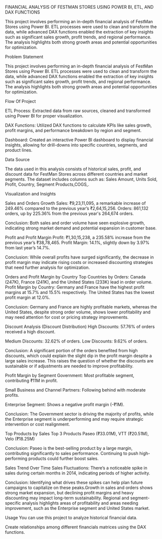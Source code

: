 FINANCIAL ANALYSIS OF FESTMAN STORES USING POWER BI, ETL, AND DAX FUNCTIONS

This project involves performing an in-depth financial analysis of FestMan Stores using Power BI. ETL processes were used to clean and transform the data, while advanced DAX functions enabled the extraction of key insights such as significant sales growth, profit trends, and regional performance. The analysis highlights both strong growth areas and potential opportunities for optimization.

Problem Statement

This project involves performing an in-depth financial analysis of FestMan Stores using Power BI. ETL processes were used to clean and transform the data, while advanced DAX functions enabled the extraction of key insights such as significant sales growth, profit trends, and regional performance. The analysis highlights both strong growth areas and potential opportunities for optimization.

Flow Of Project

ETL Process: Extracted data from raw sources, cleaned and transformed using Power BI for proper
visualization.

DAX Functions: Utilized DAX functions to calculate KPIs like sales growth, profit margins, and performance breakdown by region and segment.

Dashboard: Created an interactive Power BI dashboard to display financial insights, allowing for drill-downs into specific countries, segments, and product lines.

Data Source

The data used in this analysis consists of historical sales, profit, and discount data for FestMan Stores across different countries and market segments. The dataset includes columns such as: Sales Amount, Units Sold, Profit, Country, Segment Products,COGS,.

Visualization and Insights

Sales and Orders Growth
Sales: ₹9,23,11,095, a remarkable increase of 249.46% compared to the previous year’s ₹2,64,15,256. Orders: 861,132 orders, up by 225.36% from the previous year's 264,674 orders.

Conclusion: Both sales and order volume have seen explosive growth, indicating strong market demand and potential expansion in customer base.

Profit and Profit Margin
Profit: ₹1,30,15,238, a 235.58% increase from the previous year’s ₹38,78,465. Profit Margin: 14.1%, slightly down by 3.97% from last year’s 14.7%.

Conclusion: While overall profits have surged significantly, the decrease in profit margin may indicate rising costs or increased discounting strategies that need further analysis for optimization.

Orders and Profit Margin by Country
Top Countries by Orders: Canada (247K), France (241K), and the United States (233K) lead in order volume. Profit Margin by Country: Germany and France have the highest profit margins at 15.7% and 15.5% respectively. The United States has the lowest profit margin at 12.0%.

Conclusion: Germany and France are highly profitable markets, whereas the United States, despite strong order volume, shows lower profitability and may need attention for cost or pricing strategy improvements.

Discount Analysis (Discount Distribution)
High Discounts: 57.76% of orders received a high discount.

Medium Discounts: 32.62% of orders. Low Discounts: 9.62% of orders.

Conclusion: A significant portion of the orders benefited from high discounts, which could explain the slight dip in the profit margin despite a large sales increase. This raises the question of whether the discounts are sustainable or if adjustments are needed to improve profitability.

Profit Margin by Segment
Government: Most profitable segment, contributing ₹11M in profit.

Small Business and Channel Partners: Following behind with moderate profits.

Enterprise Segment: Shows a negative profit margin (-₹1M).

Conclusion: The Government sector is driving the majority of profits, while the Enterprise segment is underperforming and may require strategic intervention or cost realignment.

Top Products by Sales Top 3 Products
Paseo (₹33.01M), VTT (₹20.51M), Velo (₹18.25M)

Conclusion: Paseo is the best-selling product by a large margin, contributing significantly to sales performance. Continuing to push high-performing products could further boost sales.

Sales Trend Over Time
Sales Fluctuations: There’s a noticeable spike in sales during certain months in 2014, indicating periods of higher activity.

Conclusion: Identifying what drives these spikes can help plan future campaigns to capitalize on these peaks.Growth in sales and orders shows strong market expansion, but declining profit margins and heavy discounting may impact long-term sustainability. Regional and segment-specific analysis highlights areas of profitability and areas needing improvement, such as the Enterprise segment and United States market.

Usage
You can use this project to analyze historical financial data.

Create relationships among different financials matrices using the DAX functions.













